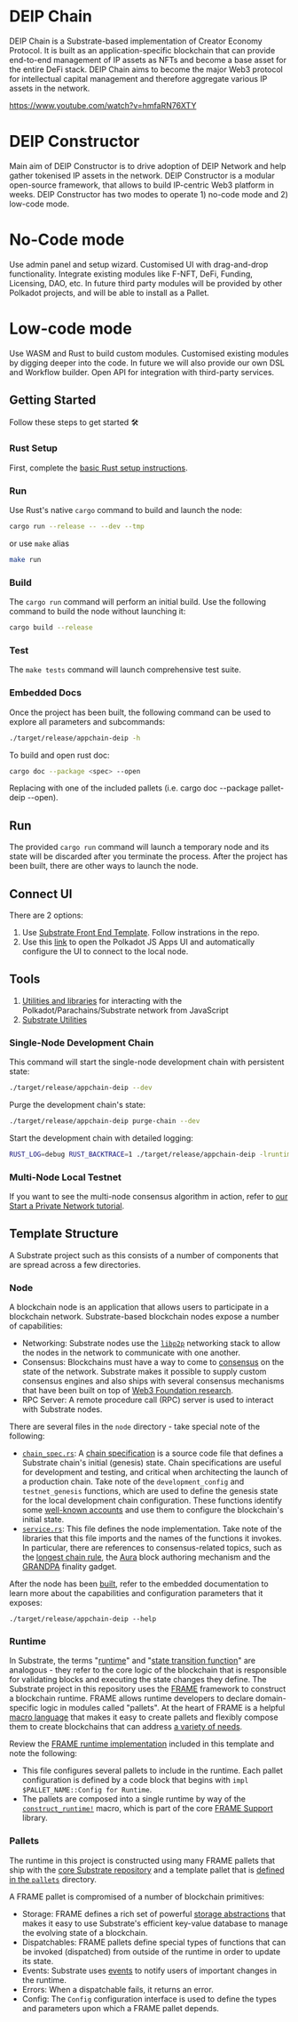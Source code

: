 # DEIP Chain

DEIP Chain is a Substrate-based implementation of Creator Economy Protocol. It is built as an application-specific blockchain that can provide end-to-end management of IP assets as NFTs and become a base asset for the entire DeFi stack. DEIP Chain aims to become the major Web3 protocol for intellectual capital management and therefore aggregate various IP assets in the network.

<https://www.youtube.com/watch?v=hmfaRN76XTY>

# DEIP Constructor

Main aim of DEIP Constructor is to drive adoption of DEIP Network and help gather tokenised IP assets in the network. DEIP Constructor is a modular open-source framework, that allows to build IP-centric Web3 platform in weeks. DEIP Constructor has two modes to operate  1) no-code mode and 2) low-code mode.

# No-Code mode

Use admin panel and setup wizard. Customised UI with drag-and-drop functionality. Integrate existing modules like F-NFT, DeFi, Funding, Licensing, DAO, etc. In future third party modules will be provided by other Polkadot projects, and will be able to install as a Pallet.

# Low-code mode

Use WASM and Rust to build custom modules. Customised existing modules by digging deeper into the code. In future we will also provide our own DSL and Workflow builder. Open API for integration with third-party services.

## Getting Started

Follow these steps to get started :hammer_and_wrench:

### Rust Setup

First, complete the [basic Rust setup instructions](./docs/rust-setup.md).

### Run

Use Rust's native `cargo` command to build and launch the node:

```sh
cargo run --release -- --dev --tmp
```

or use `make` alias

```sh
make run
```

### Build

The `cargo run` command will perform an initial build. Use the following command to build the node
without launching it:

```sh
cargo build --release
```

### Test

The `make tests` command will launch comprehensive test suite.

### Embedded Docs

Once the project has been built, the following command can be used to explore all parameters and
subcommands:

```sh
./target/release/appchain-deip -h
```

To build and open rust doc:

```sh
cargo doc --package <spec> --open 
```

Replacing <spec> with one of the included pallets (i.e. cargo doc --package pallet-deip --open).

## Run

The provided `cargo run` command will launch a temporary node and its state will be discarded after
you terminate the process. After the project has been built, there are other ways to launch the
node.

## Connect UI

There are 2 options:

1. Use [Substrate Front End Template](https://github.com/substrate-developer-hub/substrate-front-end-template). Follow instrations in the repo.
2. Use this [link](https://polkadot.js.org/apps/#/extrinsics?rpc=ws://127.0.0.1:9944) to open the Polkadot JS Apps UI and automatically configure the UI to connect to the local node.

## Tools

1. [Utilities and libraries](https://polkadot.js.org/docs/) for interacting with the Polkadot/Parachains/Substrate network from JavaScript
2. [Substrate Utilities](https://www.shawntabrizi.com/substrate-js-utilities/)

### Single-Node Development Chain

This command will start the single-node development chain with persistent state:

```bash
./target/release/appchain-deip --dev
```

Purge the development chain's state:

```bash
./target/release/appchain-deip purge-chain --dev
```

Start the development chain with detailed logging:

```bash
RUST_LOG=debug RUST_BACKTRACE=1 ./target/release/appchain-deip -lruntime=debug --dev
```

### Multi-Node Local Testnet

If you want to see the multi-node consensus algorithm in action, refer to
[our Start a Private Network tutorial](https://substrate.dev/docs/en/tutorials/start-a-private-network/).


## Template Structure

A Substrate project such as this consists of a number of components that are spread across a few
directories.

### Node

A blockchain node is an application that allows users to participate in a blockchain network.
Substrate-based blockchain nodes expose a number of capabilities:

- Networking: Substrate nodes use the [`libp2p`](https://libp2p.io/) networking stack to allow the
    nodes in the network to communicate with one another.
- Consensus: Blockchains must have a way to come to
    [consensus](https://substrate.dev/docs/en/knowledgebase/advanced/consensus) on the state of the
    network. Substrate makes it possible to supply custom consensus engines and also ships with
    several consensus mechanisms that have been built on top of
    [Web3 Foundation research](https://research.web3.foundation/en/latest/polkadot/NPoS/index.html).
- RPC Server: A remote procedure call (RPC) server is used to interact with Substrate nodes.

There are several files in the `node` directory - take special note of the following:

- [`chain_spec.rs`](./node/src/chain_spec.rs): A
    [chain specification](https://substrate.dev/docs/en/knowledgebase/integrate/chain-spec) is a
    source code file that defines a Substrate chain's initial (genesis) state. Chain specifications
    are useful for development and testing, and critical when architecting the launch of a
    production chain. Take note of the `development_config` and `testnet_genesis` functions, which
    are used to define the genesis state for the local development chain configuration. These
    functions identify some
    [well-known accounts](https://substrate.dev/docs/en/knowledgebase/integrate/subkey#well-known-keys)
    and use them to configure the blockchain's initial state.
- [`service.rs`](./node/src/service.rs): This file defines the node implementation. Take note of
    the libraries that this file imports and the names of the functions it invokes. In particular,
    there are references to consensus-related topics, such as the
    [longest chain rule](https://substrate.dev/docs/en/knowledgebase/advanced/consensus#longest-chain-rule),
    the [Aura](https://substrate.dev/docs/en/knowledgebase/advanced/consensus#aura) block authoring
    mechanism and the
    [GRANDPA](https://substrate.dev/docs/en/knowledgebase/advanced/consensus#grandpa) finality
    gadget.

After the node has been [built](#build), refer to the embedded documentation to learn more about the
capabilities and configuration parameters that it exposes:

```shell
./target/release/appchain-deip --help
```

### Runtime

In Substrate, the terms
"[runtime](https://substrate.dev/docs/en/knowledgebase/getting-started/glossary#runtime)" and
"[state transition function](https://substrate.dev/docs/en/knowledgebase/getting-started/glossary#stf-state-transition-function)"
are analogous - they refer to the core logic of the blockchain that is responsible for validating
blocks and executing the state changes they define. The Substrate project in this repository uses
the [FRAME](https://substrate.dev/docs/en/knowledgebase/runtime/frame) framework to construct a
blockchain runtime. FRAME allows runtime developers to declare domain-specific logic in modules
called "pallets". At the heart of FRAME is a helpful
[macro language](https://substrate.dev/docs/en/knowledgebase/runtime/macros) that makes it easy to
create pallets and flexibly compose them to create blockchains that can address
[a variety of needs](https://www.substrate.io/substrate-users/).

Review the [FRAME runtime implementation](./runtime/src/lib.rs) included in this template and note
the following:

-   This file configures several pallets to include in the runtime. Each pallet configuration is
    defined by a code block that begins with `impl $PALLET_NAME::Config for Runtime`.
-   The pallets are composed into a single runtime by way of the
    [`construct_runtime!`](https://crates.parity.io/frame_support/macro.construct_runtime.html)
    macro, which is part of the core
    [FRAME Support](https://substrate.dev/docs/en/knowledgebase/runtime/frame#support-library)
    library.


### Pallets

The runtime in this project is constructed using many FRAME pallets that ship with the
[core Substrate repository](https://github.com/paritytech/substrate/tree/master/frame) and a
template pallet that is [defined in the `pallets`](./pallets/template/src/lib.rs) directory.

A FRAME pallet is compromised of a number of blockchain primitives:

-   Storage: FRAME defines a rich set of powerful
    [storage abstractions](https://substrate.dev/docs/en/knowledgebase/runtime/storage) that makes
    it easy to use Substrate's efficient key-value database to manage the evolving state of a
    blockchain.
-   Dispatchables: FRAME pallets define special types of functions that can be invoked (dispatched)
    from outside of the runtime in order to update its state.
-   Events: Substrate uses [events](https://substrate.dev/docs/en/knowledgebase/runtime/events) to
    notify users of important changes in the runtime.
-   Errors: When a dispatchable fails, it returns an error.
-   Config: The `Config` configuration interface is used to define the types and parameters upon
    which a FRAME pallet depends.

